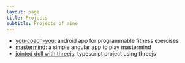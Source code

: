 ```yaml
---
layout: page
title: Projects
subtitle: Projects of mine
---
```


* [you-coach-you](https://github.com/aabeling/you-coach-you): android app for programmable fitness exercises
* [mastermind](https://github.com/aabeling/mastermind): a simple angular app to play mastermind
* [jointed doll with threejs](https://github.com/aabeling/something-with-threejs): typescript project using threejs